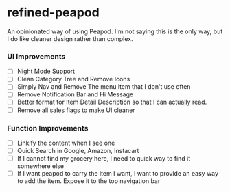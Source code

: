# refined-peapod
An opinionated way of using Peapod. I'm not saying this is the only way,
but I do like cleaner design rather than complex.

### UI Improvements
- [ ] Night Mode Support
- [ ] Clean Category Tree and Remove Icons
- [ ] Simply Nav and Remove The menu item that I don't use often
- [ ] Remove Notification Bar and Hi Message
- [ ] Better format for Item Detail Description so that I can actually read.
- [ ] Remove all sales flags to make UI cleaner

### Function Improvements
- [ ] Linkify the content when I see one
- [ ] Quick Search in Google, Amazon, Instacart
- [ ] If I cannot find my grocery here, I need to quick way to find it somewhere else
- [ ] If I want peapod to carry the item I want, I want to provide an easy way to add the item. Expose it to the top navigation bar
